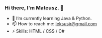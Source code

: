 ### Hi there, I'm Mateusz. 👋

- 🌱 I’m currently learning Java & Python.
- 📫 How to reach me: leksusir@gmail.com
- ⚡ Skills: HTML / CSS / C#
